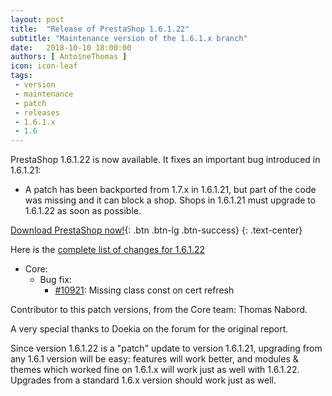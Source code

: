 ```yaml
---
layout: post
title:  "Release of PrestaShop 1.6.1.22"
subtitle: "Maintenance version of the 1.6.1.x branch"
date:   2018-10-10 18:00:00
authors: [ AntoineThomas ]
icon: icon-leaf
tags:
 - version
 - maintenance
 - patch
 - releases
 - 1.6.1.x
 - 1.6
---
```


PrestaShop 1.6.1.22 is now available. It fixes an important bug introduced in 1.6.1.21:

- A patch has been backported from 1.7.x in 1.6.1.21, but part of the code was missing and it can block a shop. Shops in 1.6.1.21 must upgrade to 1.6.1.22 as soon as possible.


[Download PrestaShop now!](https://www.prestashop.com/en/download){: .btn .btn-lg .btn-success}
{: .text-center}

Here is the [complete list of changes for 1.6.1.22](https://github.com/PrestaShop/PrestaShop/milestone/48?closed=1)

- Core:
  - Bug fix:
    - [#10921](https://github.com/PrestaShop/PrestaShop/pull/10921): Missing class const on cert refresh

Contributor to this patch versions, from the Core team: Thomas Nabord.

A very special thanks to Doekia on the forum for the original report.

Since version 1.6.1.22 is a "patch" update to version 1.6.1.21, upgrading from any 1.6.1 version will be easy: features will work better, and modules & themes which worked fine on 1.6.1.x will work just as well with 1.6.1.22.<br/>
Upgrades from a standard 1.6.x version should work just as well.
